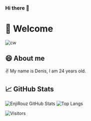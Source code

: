 ### Hi there 👋 

# 🙋 Welcome 

![cw](https://www.codewars.com/users/AlwaysWannaPower/badges/large)

## 😄 About me 

✌️ My name is Denis, I am 24 years old. 

## 📈 GitHub Stats

![EnjiRouz GitHub Stats](https://github-readme-stats.vercel.app/api?username=AlwaysWannaPower&count_private=true&hide=contribs&show_icons=true&theme=radical)
![Top Langs](https://github-readme-stats.vercel.app/api/top-langs/?username=AlwaysWannaPower&count_private=true&hide=tsql&langs_count=7&theme=radical&layout=compact)

![Visitors](https://visitor-badge.glitch.me/badge?page_id=AlwaysWannaPower) 

<!-- ## 🎮 Current project -->
<!-- ![demo-min](https://user-images.githubusercontent.com/26218291/102014859-08ed3580-3d7a-11eb-8d2f-48e3f790f807.gif) -->


<!--
**AlwaysWannaPower/AlwaysWannaPower** is a ✨ _special_ ✨ repository because its `README.md` (this file) appears on your GitHub profile.

Here are some ideas to get you started:

- 🔭 I’m currently working on ...
- 🌱 I’m currently learning ...
- 👯 I’m looking to collaborate on ...
- 🤔 I’m looking for help with ...
- 💬 Ask me about ...
- 📫 How to reach me: ...
- 😄 Pronouns: ...
- ⚡ Fun fact: ...

I bring order to the chaos, turn coffee into code, automate processes, constantly develop

Proficient: JavaScript, Vue.js, Unity, C#, VR, Android



I have been doing programming for about 7 years, trying out different technologies. I have been engaged in industrial development for 4 years, in particular in C#.

🎓I have experience in cross-platform development, creating mobile applications, working with virtual and augmented reality, machine learning (recently, by the way, I participated in Yandex Data Science competitions), and I can also make adaptive layout, create an MVC application and deploy a server. In addition, I worked closely with game engines such as Unreal Engine and Unity.

👩‍💻 I’m currently working on my first Android Fantasy Game

🎥 And making videos about IT

## 📈 GitHub Stats

![EnjiRouz GitHub Stats](https://github-readme-stats.vercel.app/api?username=enjirouz&count_private=true&hide=contribs&show_icons=true&theme=radical)
![Top Langs](https://github-readme-stats.vercel.app/api/top-langs/?username=enjirouz&count_private=true&hide=tsql&langs_count=7&theme=radical&layout=compact)

## 🎮 Current project
![demo-min](https://user-images.githubusercontent.com/26218291/102014859-08ed3580-3d7a-11eb-8d2f-48e3f790f807.gif)

## 🎬 IT DIVA - YouTube Channel 
<span>
  <a href="https://youtu.be/_088fiSYT5g">
    <img src="https://img.youtube.com/vi/_088fiSYT5g/0.jpg" alt="Руковожу командой разработки в 22 года. Как я этого добилась? 5 шагов к повышению в IT и не только" height="225px">
  </a>
</span>
<span>  
  <a href="https://youtu.be/8yATAWTa7_I">
    <img src="https://img.youtube.com/vi/8yATAWTa7_I/0.jpg" alt="Как ускорить работу приложения? Оптимизируем медленный код. Неочевидные причины лагов программ на C#" height="225px">
  </a>
</span>
<span>  
  <a href="https://youtu.be/xWHuw_1G-KA">
    <img src="https://img.youtube.com/vi/xWHuw_1G-KA/0.jpg" alt="Как создать крутой профиль на GitHub? Оформление репозиториев и README. Портфолио разработчик" height="225px">
  </a>
</span>
<span>  
  <a href="https://youtu.be/bgab9PGCcAA">
    <img src="https://img.youtube.com/vi/bgab9PGCcAA/0.jpg" alt="Как побороть прокрастинацию и стать продуктивным? Учимся принимать сложные решения и достигать целей" height="225px">
  </a>
</span>
<span>  
  <a href="https://youtu.be/N54rFHe1hiM">
    <img src="https://img.youtube.com/vi/N54rFHe1hiM/0.jpg" alt="Как поднять самооценку? Синдром самозванца в IT. Как стать уверенным в себе и добиться желаемого?" height="225px">
  </a>
</span>
<span>  
  <a href="https://youtu.be/r1no56MnvCM">
    <img src="https://img.youtube.com/vi/r1no56MnvCM/0.jpg" alt="Вся боль веб-разработки за 30 секунд" height="225px">
  </a>
</span>
-->
